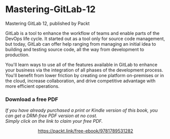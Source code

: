 


# Mastering-GitLab-12
Mastering GitLab 12, published by Packt

GitLab is a tool to enhance the workflow of teams and enable parts of the DevOps life cycle. It started out as a tool only for source code management, but today, GitLab can offer help ranging from managing an initial idea to building and testing source code, all the way from development to production.

You'll learn ways to use all of the features available in GitLab to enhance your business via the integration of all phases of the development process. You'll benefit from lower friction by creating one platform on-premises or in the cloud, increase collaboration, and drive competitive advantage with more efficient operations.

### Download a free PDF

 <i>If you have already purchased a print or Kindle version of this book, you can get a DRM-free PDF version at no cost.<br>Simply click on the link to claim your free PDF.</i>
<p align="center"> <a href="https://packt.link/free-ebook/9781789531282">https://packt.link/free-ebook/9781789531282 </a> </p>